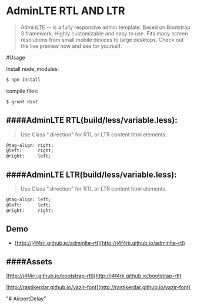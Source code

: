# AdminLTE RTL AND LTR
> AdminLTE -- is a fully responsive admin template. Based on Bootstrap 3 framework. Highly customizable and easy to use. Fits many screen resolutions from small mobile devices to large desktops. Check out the live preview now and see for yourself.



#Usage

Install node_modules:
```bash
$ npm install 
```

compile files:
```bash
$ grunt dist
```

####AdminLTE RTL(build/less/variable.less):
---
> Use Class ".direction" for  RTL or LTR content html elements.

```html
@tag-align: right;
@left:      right;
@right:     left;
```
####AdminLTE LTR(build/less/variable.less):
---
> Use Class ".direction" for  RTL or LTR content html elements.

```html
@tag-align: left;
@left:      left;
@right:     right;
```
## Demo
+ [http://j4f4rii.github.io/adminlte-rtl](http://j4f4rii.github.io/adminlte-rtl)

####Assets
---
[http://j4f4rii.github.io/bootstrap-rtl](http://j4f4rii.github.io/bootstrap-rtl)


[http://rastikerdar.github.io/vazir-font](http://rastikerdar.github.io/vazir-font)
  



"# AirportDelay" 
